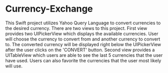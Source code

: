 # Currency-Exchange

This Swift project utilizes Yahoo Query Language to convert currencies to the desired currency.
There are two views to this project. 
  First view provides two UIPickerView which displays the available currencies. User will choose the currency to convert from and another currency to convert to. 
  The converted currency will be displayed right below the UIPickerView after the user clicks on the 'CONVERT' button.
  Second view provides a UITableView which users are able to see the last 5 currencies that the user have used. Users can also favorite the currencies that the user
  most likely will use.
